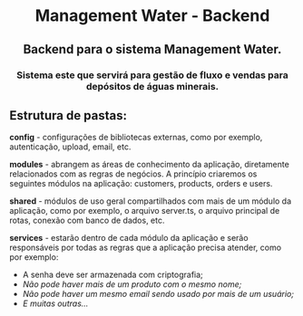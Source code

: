<h1 align="center"> Management Water - Backend </h1>

<h2 align="center">Backend para o sistema Management Water.</h2>
<h3 align="center">Sistema este que servirá para gestão de fluxo e vendas para depósitos de águas minerais.</h3>

## Estrutura de pastas:

<strong>config</strong> - configurações de bibliotecas externas, como por exemplo, autenticação, upload, email, etc.

<strong>modules</strong> - abrangem as áreas de conhecimento da aplicação, diretamente relacionados com as regras de negócios. A princípio criaremos os seguintes módulos na aplicação: customers, products, orders e users.

<strong>shared</strong> - módulos de uso geral compartilhados com mais de um módulo da aplicação, como por exemplo, o arquivo server.ts, o arquivo principal de rotas, conexão com banco de dados, etc.

<strong>services</strong> - estarão dentro de cada módulo da aplicação e serão responsáveis por todas as regras que a aplicação precisa atender, como por exemplo:
<ul>
  <li>A senha deve ser armazenada com criptografia;</li>
  <li><i>Não pode haver mais de um produto com o mesmo nome;</i></li>
  <li><i>Não pode haver um mesmo email sendo usado por mais de um usuário;</i></li>
  <li><i>E muitas outras...</i></li>
</ul>
